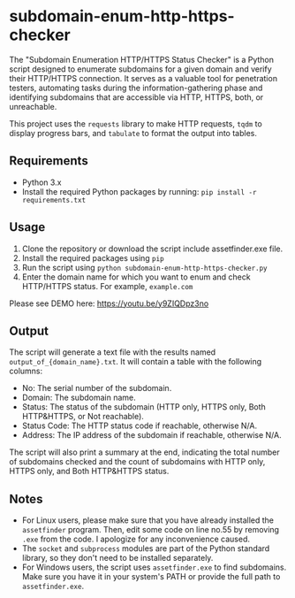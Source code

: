 # subdomain-enum-http-https-checker
The "Subdomain Enumeration HTTP/HTTPS Status Checker" is a Python script designed to enumerate subdomains for a given domain and verify their HTTP/HTTPS connection. It serves as a valuable tool for penetration testers, automating tasks during the information-gathering phase and identifying subdomains that are accessible via HTTP, HTTPS, both, or unreachable.

This project uses the `requests` library to make HTTP requests, `tqdm` to display progress bars, and `tabulate` to format the output into tables.

## Requirements

- Python 3.x
- Install the required Python packages by running: `pip install -r requirements.txt`

## Usage

1. Clone the repository or download the script include assetfinder.exe file.
2. Install the required packages using `pip`
3. Run the script using `python subdomain-enum-http-https-checker.py`
4. Enter the domain name for which you want to enum and check HTTP/HTTPS status. For example, `example.com`

Please see DEMO here: https://youtu.be/y9ZIQDpz3no

## Output

The script will generate a text file with the results named `output_of_{domain_name}.txt`. It will contain a table with the following columns:

- No: The serial number of the subdomain.
- Domain: The subdomain name.
- Status: The status of the subdomain (HTTP only, HTTPS only, Both HTTP&HTTPS, or Not reachable).
- Status Code: The HTTP status code if reachable, otherwise N/A.
- Address: The IP address of the subdomain if reachable, otherwise N/A.

The script will also print a summary at the end, indicating the total number of subdomains checked and the count of subdomains with HTTP only, HTTPS only, and Both HTTP&HTTPS status.

## Notes

- For Linux users, please make sure that you have already installed the `assetfinder` program. Then, edit some code on line no.55 by removing `.exe` from the code. I apologize for any inconvenience caused.
- The `socket` and `subprocess` modules are part of the Python standard library, so they don't need to be installed separately.
- For Windows users, the script uses `assetfinder.exe` to find subdomains. Make sure you have it in your system's PATH or provide the full path to `assetfinder.exe`.




